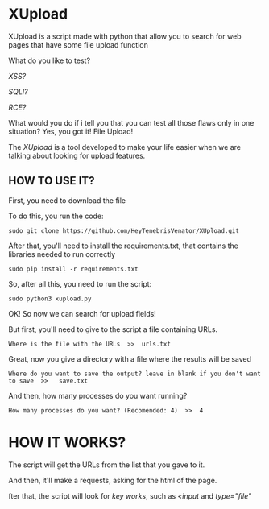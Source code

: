 # XUpload
XUpload is a script made with python that allow you to search for web pages that have some file upload function

What do you like to test?

*XSS?*

*SQLI?*

*RCE?*

What would you do if i tell you that you can test all those flaws only in one situation? Yes, you got it! File Upload!

The *XUpload* is a tool developed to make your life easier when we are talking about looking for upload features.

## HOW TO USE IT?

First, you need to download the file

To do this, you run the code:

```sudo git clone https://github.com/HeyTenebrisVenator/XUpload.git```

After that, you'll need to install the requirements.txt, that contains the libraries needed to run correctly

```sudo pip install -r requirements.txt```

So, after all this, you need to run the script:

```sudo python3 xupload.py```

OK! So now we can search for upload fields!

But first, you'll need to give to the script a file containing URLs.

```Where is the file with the URLs  >>  urls.txt```

Great, now you give a directory with a file where the results will be saved

```Where do you want to save the output? leave in blank if you don't want to save  >>   save.txt```

And then, how many processes do you want running?

```How many processes do you want? (Recomended: 4)  >>  4```


# HOW IT WORKS?

The script will get the URLs from the list that you gave to it.

And then, it'll make a requests, asking for the html of the page.

fter that, the script will look for *key works*, such as *<input* and *type="file"*

